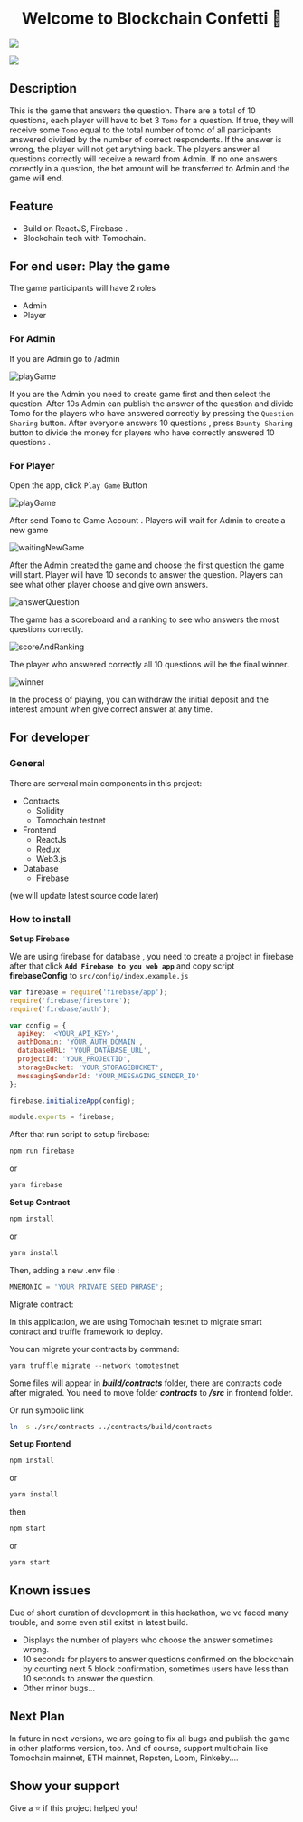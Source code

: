 <h1 align="center">Welcome to Blockchain Confetti 👋</h1>
<p>
  <img src="https://img.shields.io/badge/version-1.0.0-blue.svg?cacheSeconds=2592000" />
</p>

![](/image/logo.png)

## Description

This is the game that answers the question. There are a total of 10 questions, each player will have to bet 3 `Tomo` for a question. If true, they will receive some `Tomo` equal to the total number of tomo of all participants answered divided by the number of correct respondents. If the answer is wrong, the player will not get anything back. The players answer all questions correctly will receive a reward from Admin. If no one answers correctly in a question, the bet amount will be transferred to Admin and the game will end.

## Feature

- Build on ReactJS, Firebase .
- Blockchain tech with Tomochain.

## For end user: Play the game

The game participants will have 2 roles

- Admin
- Player

### For Admin

If you are Admin go to /admin

![playGame](/image/admin.png)

If you are the Admin you need to create game first and then select the question. After 10s Admin can publish the answer of the question and divide Tomo for the players who have answered correctly by pressing the `Question Sharing` button. After everyone answers 10 questions , press `Bounty Sharing` button to divide the money for players who have correctly answered 10 questions .

### For Player

Open the app, click `Play Game` Button

![playGame](/image/playGame.png)

After send Tomo to Game Account . Players will wait for Admin to create a new game

![waitingNewGame](/image/waitingNewGame.png)

After the Admin created the game and choose the first question the game will start. Player will have 10 seconds to answer the question. Players can see what other player choose and give own answers.

![answerQuestion](/image/answerQuestion.png)

The game has a scoreboard and a ranking to see who answers the most questions correctly.

![scoreAndRanking](/image/scoreAndRanking.png)

The player who answered correctly all 10 questions will be the final winner.

![winner](/image/winner.png)

In the process of playing, you can withdraw the initial deposit and the interest amount when give correct answer at any time.

## For developer

### General

There are serveral main components in this project:

- Contracts
  - Solidity
  - Tomochain testnet
- Frontend
  - ReactJs
  - Redux
  - Web3.js
- Database
  - Firebase

(we will update latest source code later)

### How to install

**Set up Firebase**

We are using firebase for database , you need to create a project in firebase after that click **`Add Firebase to you web app`** and copy script **firebaseConfig** to `src/config/index.example.js`

```js
var firebase = require('firebase/app');
require('firebase/firestore');
require('firebase/auth');

var config = {
  apiKey: '<YOUR_API_KEY>',
  authDomain: 'YOUR_AUTH_DOMAIN',
  databaseURL: 'YOUR_DATABASE_URL',
  projectId: 'YOUR_PROJECTID',
  storageBucket: 'YOUR_STORAGEBUCKET',
  messagingSenderId: 'YOUR_MESSAGING_SENDER_ID'
};

firebase.initializeApp(config);

module.exports = firebase;
```

After that run script to setup firebase:

```sh
npm run firebase
```

or

```sh
yarn firebase
```

**Set up Contract**

```sh
npm install
```

or

```sh
yarn install
```

Then, adding a new .env file :

```js
MNEMONIC = 'YOUR PRIVATE SEED PHRASE';
```

Migrate contract:

In this application, we are using Tomochain testnet to migrate smart contract and truffle framework to deploy.

You can migrate your contracts by command:

```js
yarn truffle migrate --network tomotestnet
```

Some files will appear in **_build/contracts_** folder, there are contracts code after migrated. You need to move folder **_contracts_** to **_/src_** in frontend folder.

Or run symbolic link

```sh
ln -s ./src/contracts ../contracts/build/contracts
```

**Set up Frontend**

```sh
npm install
```

or

```sh
yarn install
```

then

```sh
npm start
```

or

```sh
yarn start
```

## Known issues

Due of short duration of development in this hackathon, we've faced many trouble, and some even still exitst in latest build.

- Displays the number of players who choose the answer sometimes wrong.
- 10 seconds for players to answer questions confirmed on the blockchain by counting next 5 block confirmation, sometimes users have less than 10 seconds to answer the question.
- Other minor bugs...

## Next Plan

In future in next versions, we are going to fix all bugs and publish the game in other platforms version, too. And of course, support multichain like Tomochain mainnet, ETH mainnet, Ropsten, Loom, Rinkeby....

## Show your support

Give a ⭐️ if this project helped you!
